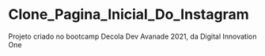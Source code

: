 #  Clone_Pagina_Inicial_Do_Instagram
 Projeto criado no bootcamp Decola Dev Avanade 2021, da Digital Innovation One
